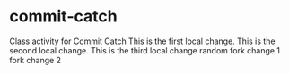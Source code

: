 # commit-catch
Class activity for Commit Catch
This is the first local change.
This is the second local change.
This is the third local change
random
fork change 1
fork change 2